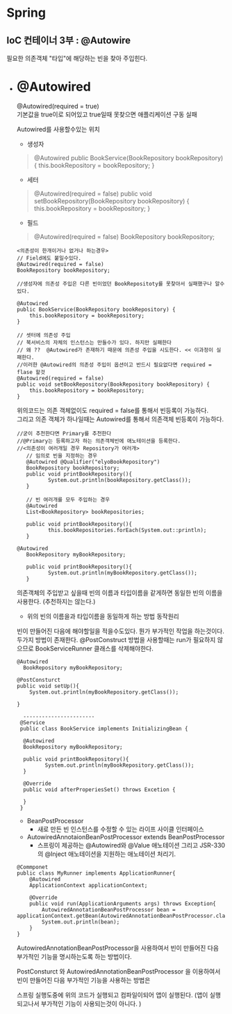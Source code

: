 # Spring

## IoC 컨테이너 3부 : @Autowire

필요한 의존객체 "타입"에 해당하는 빈을 찾아 주입힌다.

* # @Autowired
    @Autowired(required = true)  
    기본값을 true이로 되어있고 true일때 못찾으면 애플리케이션 구동 실패

    Autowired를 사용할수있는 위치
    - 생성자
     > @Autowired
       public BookService(BookRepository bookRepository) {
       this.bookRepository = bookRepository;
       }
    - 세터 
     > @Autowired(required = false)
       public void setBookRepository(BookRepository bookRepository) {
       this.bookRepository = bookRepository;
       }
    - 필드
     > @Autowired(required = false)
       BookRepository bookRepository;


    ```
    <의존성이 한개이거나 없거나 하는경우>
    // Field에도 붙일수있다.
    @Autowired(required = false)
    BookRepository bookRepository;

    //생성자에 의존성 주입은 다른 빈이었던 BookRepositoty를 못찾아서 실패했구나 알수있다.

    @Autowired
    public BookService(BookRepository bookRepository) {
        this.bookRepository = bookRepository;
    }

    // 셋터에 의존성 주입
    // 북서비스의 자체의 인스턴스는 만들수가 있다. 하지만 실패한다
    // 왜 ??  @Autowired가 존재하기 때문에 의존성 주입을 시도한다. << 이과정이 실패한다.
    //이러한 @Autowired의 의존성 주입이 옵션이고 반드시 필요없다면 required = flase 할것
    @Autowired(required = false)
    public void setBookRepository(BookRepository bookRepository) {
        this.bookRepository = bookRepository;
    }
    ```
    위의코드는 의존 객체없이도 required = false를 통해서 빈등록이 가능하다.  
    그리고 의존 객체가 하나일때는 Autowired를 통해서 의존객체 빈등록이 가능하다.

    ```
    //굳이 추천한다면 Primary를 추천한다
    //@Primary는 등록하고자 하는 의존객체빈에 애노테이션을 등록한다.
    //<의존성이 여러개일 경우 Repository가 여러개>
       // 임의로 빈을 지정하는 경우
       @Autowired @Qualifier("elyoBookRepository")
       BookRepository bookRepository;
       public void printBookRepository(){
              System.out.println(bookRepository.getClass());
       }

       // 빈 여러개를 모두 주입하는 경우
       @Autowired
       List<BookRepository> bookRepositories;

       public void printBookRepository(){
              this.bookRepositories.forEach(System.out::println);
       }
    ```

    ```
    @Autowired
       BookRepository myBookRepository;

       public void printBookRepository(){
              System.out.println(myBookRepository.getClass());
       }
    ```
    의존객체의 주입받고 싶을때 빈의 이름과 타입이름을 같게하면 동일한 빈의 이름을 사용한다. (추천하지는 않는다.)

    * 위의 빈의 이름을과 타입이름을 동일하게 하는 방법 동작원리 

     빈이 만들어진 다음에 해야할일을 적을수도있다.
     뭔가 부가적인 작업을 하는것이다. 두가지 방법이 존재한다. 
     @PostConstruct 방법을 사용할때는 run가 필요하지 않으므로 
     BookServiceRunner 클래스를 삭제해야한다. 
     ```
     @Autowired
       BookRepository myBookRepository;

     @PostConsturct
     public void setUp(){
         System.out.println(myBookRepository.getClass());

     }

       -----------------------
      @Service
      public class BookService implements InitializingBean {
       
       @Autowired
       BookRepository myBookRepository;

       public void printBookRepository(){
              System.out.println(myBookRepository.getClass());
       }

       @Override
       public void afterProperiesSet() throws Excetion {

       }
      }
     ```
     - BeanPostProcessor    
       - 새로 만든 빈 인스턴스를 수정할 수 있는 라이프 사이클 인터페이스
     - AutowiredAnnotaionBeanPostProcessor extends BeanPostProcessor
       - 스프링이 제공하는 @Autowired와 @Value 애노테이션 그리고 JSR-330의 @Inject 애노테이션을 지원하는 애노테이션 처리기.

    ```
    @Commponet
    public class MyRunner implements ApplicationRunner{
        @Autowired
        ApplicationContext applicationContext;

        @Override
        public void run(ApplicationArguments args) throws Exception{
            AutowiredAnnotationBeanPostProcessor bean = applicationContext.getBean(AutowiredAnnotationBeanPostProcessor.class);
            System.out.println(bean);
        }
    }
    ```
    AutowiredAnnotationBeanPostProcessor을 사용하여서 빈이 만들어진 다음 부가적인 기능을 명시하는도록 하는 방법이다. 

    PostConsturct 와 AutowiredAnnotationBeanPostProcessor 을 이용하여서 빈이 만들어진 다음 부가적인 기능을 사용하는 방법은 

    스프링 실행도중에 위의 코드가 실행되고 컴파일이되어 앱이 실행된다. 
    (앱이 실행되고나서 부가적인 기능이 사용되는것이 아니다. )
